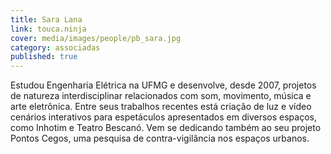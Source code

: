 ```yaml
---
title: Sara Lana
link: touca.ninja
cover: media/images/people/pb_sara.jpg
category: associadas
published: true
---
```

Estudou Engenharia Elétrica na UFMG e desenvolve, desde 2007, projetos de natureza interdisciplinar relacionados com som, movimento, música e arte eletrônica. Entre seus trabalhos recentes está criação de luz e vídeo cenários interativos para espetáculos apresentados em diversos espaços, como Inhotim e Teatro Bescanó. Vem se dedicando também ao seu projeto Pontos Cegos, uma pesquisa de contra-vigilância nos espaços urbanos.
